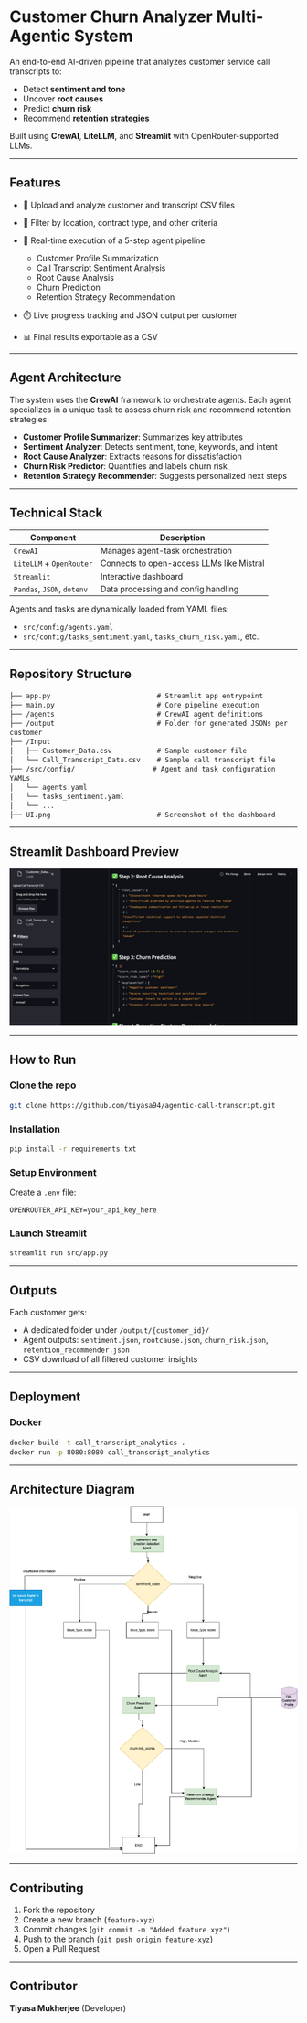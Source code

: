 # Customer Churn Analyzer Multi-Agentic System

An end-to-end AI-driven pipeline that analyzes customer service call transcripts to:

* Detect **sentiment and tone**
* Uncover **root causes**
* Predict **churn risk**
* Recommend **retention strategies**

Built using **CrewAI**, **LiteLLM**, and **Streamlit** with OpenRouter-supported LLMs.

---

## Features

* 📁 Upload and analyze customer and transcript CSV files
* 🔎 Filter by location, contract type, and other criteria
* 🤖 Real-time execution of a 5-step agent pipeline:

  * Customer Profile Summarization
  * Call Transcript Sentiment Analysis
  * Root Cause Analysis
  * Churn Prediction
  * Retention Strategy Recommendation
* ⏱️ Live progress tracking and JSON output per customer
* 📊 Final results exportable as a CSV

---

## Agent Architecture

The system uses the **CrewAI** framework to orchestrate agents. Each agent specializes in a unique task to assess churn risk and recommend retention strategies:

* **Customer Profile Summarizer**: Summarizes key attributes
* **Sentiment Analyzer**: Detects sentiment, tone, keywords, and intent
* **Root Cause Analyzer**: Extracts reasons for dissatisfaction
* **Churn Risk Predictor**: Quantifies and labels churn risk
* **Retention Strategy Recommender**: Suggests personalized next steps

---

## Technical Stack

| Component                  | Description                               |
| -------------------------- | ----------------------------------------- |
| `CrewAI`                   | Manages agent-task orchestration          |
| `LiteLLM` + `OpenRouter`   | Connects to open-access LLMs like Mistral |
| `Streamlit`                | Interactive dashboard                     |
| `Pandas`, `JSON`, `dotenv` | Data processing and config handling       |

Agents and tasks are dynamically loaded from YAML files:

* `src/config/agents.yaml`
* `src/config/tasks_sentiment.yaml`, `tasks_churn_risk.yaml`, etc.

---

## Repository Structure

```
├── app.py                          # Streamlit app entrypoint
├── main.py                         # Core pipeline execution
├── /agents                         # CrewAI agent definitions
├── /output                         # Folder for generated JSONs per customer
├── /Input
│   ├── Customer_Data.csv           # Sample customer file
│   └── Call_Transcript_Data.csv    # Sample call transcript file
├── /src/config/                   # Agent and task configuration YAMLs
│   └── agents.yaml
│   └── tasks_sentiment.yaml
│   └── ...
├── UI.png                          # Screenshot of the dashboard
```

---

## Streamlit Dashboard Preview

![Streamlit UI Preview](./UI.png)

---

## How to Run

### Clone the repo

```bash
git clone https://github.com/tiyasa94/agentic-call-transcript.git
```

### Installation

```bash
pip install -r requirements.txt
```

### Setup Environment

Create a `.env` file:

```env
OPENROUTER_API_KEY=your_api_key_here
```

### Launch Streamlit

```bash
streamlit run src/app.py
```

---

## Outputs

Each customer gets:

* A dedicated folder under `/output/{customer_id}/`
* Agent outputs: `sentiment.json`, `rootcause.json`, `churn_risk.json`, `retention_recommender.json`
* CSV download of all filtered customer insights

---

## Deployment

### Docker

```bash
docker build -t call_transcript_analytics .
docker run -p 8080:8080 call_transcript_analytics
```

---

## Architecture Diagram

![Architecture Diagram](docs/churn_prediction_workflow.png)

---

## Contributing

1. Fork the repository
2. Create a new branch (`feature-xyz`)
3. Commit changes (`git commit -m "Added feature xyz"`)
4. Push to the branch (`git push origin feature-xyz`)
5. Open a Pull Request

---

## Contributor

**Tiyasa Mukherjee** (Developer)
